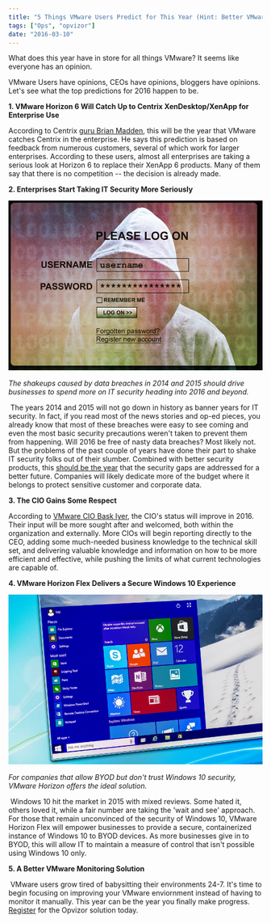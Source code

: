 ```yaml
---
title: "5 Things VMware Users Predict for This Year (Hint: Better VMware Monitoring is Around the Corner!)"
tags: ["Ops", "opvizor"]
date: "2016-03-10"
---
```


What does this year have in store for all things VMware? It seems like everyone has an opinion. 

VMware Users have opinions, CEOs have opinions, bloggers have opinions. Let's see what the top predictions for 2016 happen to be. 

**1\. VMware Horizon 6 Will Catch Up to Centrix XenDesktop/XenApp for Enterprise Use** 

According to Centrix [guru Brian Madden](http://www.brianmadden.com/blogs/brianmadden/archive/2015/08/12/prediction-by-end-of-2016-vmware-horizon-will-be-neck-and-neck-with-citrix-xendesktop-xenapp.aspx), this will be the year that VMware catches Centrix in the enterprise. He says this prediction is based on feedback from numerous customers, several of which work for larger enterprises. According to these users, almost all enterprises are taking a serious look at Horizon 6 to replace their XenApp 6 products. Many of them say that there is no competition -- the decision is already made. 

**2\. Enterprises Start Taking IT Security More Seriously**

![IT Security for VMware users](/images/blog/bigstock-Computer-hacker-silhouette-of--96894641.jpg)

_The shakeups caused by data breaches in 2014 and 2015 should drive businesses to spend more on IT security heading into 2016 and beyond._ 

 The years 2014 and 2015 will not go down in history as banner years for IT security. In fact, if you read most of the news stories and op-ed pieces, you already know that most of these breaches were easy to see coming and even the most basic security precautions weren't taken to prevent them from happening. Will 2016 be free of nasty data breaches? Most likely not. But the problems of the past couple of years have done their part to shake IT security folks out of their slumber. Combined with better security products, this [should be the year](http://blogs.vmware.com/euc/2016/02/five-end-user-computing-predictions-for-2016.html) that the security gaps are addressed for a better future. Companies will likely dedicate more of the budget where it belongs to protect sensitive customer and corporate data. 

**3\. The CIO Gains Some Respect** 

According to [VMware CIO Bask Iyer](http://www.vmware.com/radius/bask-iyers-2016-predictions/), the CIO's status will improve in 2016. Their input will be more sought after and welcomed, both within the organization and externally. More CIOs will begin reporting directly to the CEO, adding some much-needed business knowledge to the technical skill set, and delivering valuable knowledge and information on how to be more efficient and effective, while pushing the limits of what current technologies are capable of. 

**4\. VMware Horizon Flex Delivers a Secure Windows 10 Experience**

![Windows 10 experience](/images/blog/bigstock-Windows--technical-preview-r-85522589.jpg)

_For companies that allow BYOD but don't trust Windows 10 security, VMware Horizon offers the ideal solution._ 

 Windows 10 hit the market in 2015 with mixed reviews. Some hated it, others loved it, while a fair number are taking the 'wait and see' approach. For those that remain unconvinced of the security of Windows 10, VMware Horizon Flex will empower businesses to provide a secure, containerized instance of Windows 10 to BYOD devices. As more businesses give in to BYOD, this will allow IT to maintain a measure of control that isn't possible using Windows 10 only. 

**5\. A Better VMware Monitoring Solution** 

 VMware users grow tired of babysitting their environments 24-7. It's time to begin focusing on improving your VMware enviornment instead of having to monitor it manually. This year can be the year you finally make progress. [Register](http://try.opvizor.com/health-analyzer/) for the Opvizor solution today.
